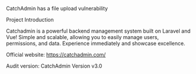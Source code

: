CatchAdmin has a file upload vulnerability

Project Introduction

Catchadmin is a powerful backend management system built on Laravel and Vue! Simple and scalable, allowing you to easily manage users, permissions, and data. Experience immediately and showcase excellence.

Official website: https://catchadmin.com/

Audit version: CatchAdmin Version v3.0




